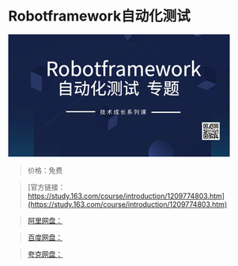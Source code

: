 # Robotframework自动化测试

![img](../../../assets/study163/free/9f4d212eccf84bd4addc0f43fd78c6e8.jpg)

> 价格：免费

> [官方链接：https://study.163.com/course/introduction/1209774803.htm](https://study.163.com/course/introduction/1209774803.htm)

> [阿里网盘：]()

> [百度网盘：]()

> [夸克网盘：]()

